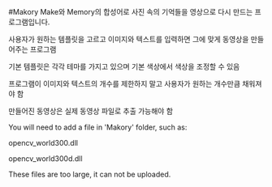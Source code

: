 #Makory
Make와 Memory의 합성어로 사진 속의 기억들을 영상으로 다시 만드는 프로그램입니다.

사용자가 원하는 템플릿을 고르고 이미지와 텍스트를 입력하면 그에 맞게 동영상을 만들어주는 프로그램

기본 템플릿은 각각 테마를 가지고 있으며 기본 색상에서 색상을 조정할 수 있음

프로그램이 이미지와 텍스트의 개수를 제한하지 말고 사용자가 원하는 개수만큼 채워져야 함

만들어진 동영상은 실제 동영상 파일로 추출 가능해야 함



You will need to add a file in 'Makory' folder, such as:

opencv_world300.dll

opencv_world300d.dll

These files are too large, it can not be uploaded.
